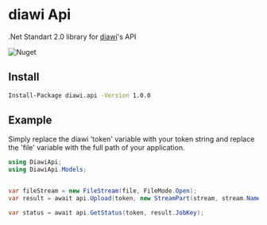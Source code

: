 # diawi Api

.Net Standart 2.0 library for [diawi](https://www.diawi.com/)'s API

![Nuget](https://img.shields.io/nuget/v/diawi.api)

## Install

```sh
Install-Package diawi.api -Version 1.0.0
```

## Example

Simply replace the diawi 'token' variable with your token string and replace the 'file' variable with the full path of your application.
``` c#
using DiawiApi;
using DiawiApi.Models;


var fileStream = new FileStream(file, FileMode.Open);
var result = await api.Upload(token, new StreamPart(stream, stream.Name, "")); 

var status = await api.GetStatus(token, result.JobKey);

```
  
